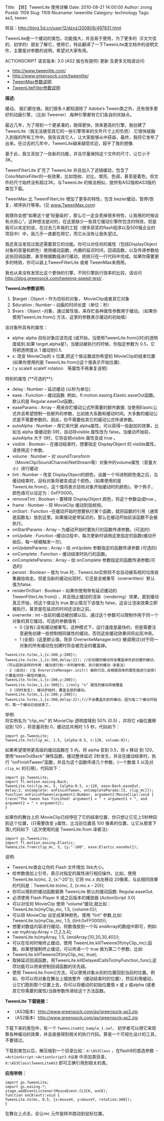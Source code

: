 Title: 【转】TweenLite 使用详解
Date: 2010-08-21 14:00:00
Author: zrong
Postid: 1109
Slug: 1109
Nicename: tweenlite
Category: technology
Tags: as3, tween

转自：<http://blog.5d.cn/user12/dzxz/200808/497831.html>

TweenLite是一个缓动的类包，功能强大，并且易于使用，为了更多的（E文欠佳的、初学的）朋友了解它，使用它，特此翻译了一下TweenLite类文档中的说明文件，主要是对参数的说明，希望对大家有用。

ACTIONSCRIPT 语言版本: 3.0 (AS2 版也有提供)  更新 及更多文档请访问:

- <http://www.tweenlite.com/>
- <http://www.greensock.com/tweenlite/>
- [TweenMax参数说明](http://zengrong.net/post/1125.htm)
- [TweenLiteFilter参数说明](http://zengrong.net/post/1126.htm)

<!--more-->

**描述:**  

缓动。 我们都在做。我们很多人都知道除了 Adobe’s Tween类之外，还有很多更好的动画引擎，（比如 Tweener）.每种引擎都有它们各自的优缺点。  

最近几年，为了得到一个更紧凑的，跑得更快，效率更高的引擎，我创建了TweenLite（我无法接受其它的一些引擎带来的文件尺寸上的负担）.它很快就融入到我的所有工作中。我告诉其它人，让大家能够从中获益，最终，我将它发布了出来。在过去的几年中，TweenLite越来越受欢迎，超乎了我的想像.  

基于此，我又添加了一些新的功能，并且尽量保持这个文件的尺寸，让它小于3K。

TweenFilterLite 扩充了 TweenLite 并且加入了滤镜缓动，包含了ColorMatrixFilter的一些效果，比如饱和、对比、增亮、色调，甚至是着色，但文件的尺寸始终没有超过3K。与TweenLite 的做法相似，提供有AS2版和AS3版的类包下载。  

TweenMax 比 TweenFilterLite 增加了更多的特性，包含 bezier缓动，暂停/恢复，顺序执行等等。(见 www.TweenMax.com)  

我猜你会想“如果这个是‘轻量级的’，那么它一定会丢掉很多特性，让我用的时候会有点担心”。这种想法是对的，在这里缺少一些其它缓动引擎所包含的特效，但是我可以肯定的说，在过去几年我的工程（很多获奖的flash程序以及500强企业的项目中）中，我几乎一直都在用它，而它从没有让我失望过。  

我还真没发现过我还需要其它的功能。你可以对任何的属性（包括DisplayObject对象的音量和颜色）使用缓动函数，内置的延迟时间，回调函数，以及传递参数给这些回调函数，甚至根据数组进行缓动，统统只在一行代码中完成。如果你需要更多的特效，你可以装上TweenFilterLite 或者 TweenMax来用用。  

我也从来没有发现比这个更快的引擎。不同引擎执行效率的比较，请访问 <http://blog.greensock.com/tweeing-speed-test/> .

**TweenLite参数说明:**

1.  \$target : Object – 作为目标的对象， MovieClip或者其它对象
2.  \$duration : Number – 动画的时间长度（单位：秒）
3.  \$vars : Object –对象，通过属性值，来存贮各种属性参数用于缓动。（如果你使用TweenLite.from() 方法，这里的参数表示缓动的初始值）

该对象所具有的属性：

-   alpha: alpha 目标对象应该完成 (或开始，当使用TweenLite.from()时)的透明度级别.如果 target.alpha是1，当缓动被执行的时候，你指定参数为 0.5，它将把透明度从 1 缓动到0.5.
-   x: 改变 MovieClip的 x 位置,把这个值设置成你希望的 MovieClip的结束位置(如果你使用的是 TweenLite.from()这个值表示开始位置).
-   ( y scaleX scaleY rotation　等属性不再重复说明）

特别的属性 (\*\*可选的\*\*):

-   delay : Number – 延迟缓动 (以秒为单位).
-   ease : Function – 缓动函数. 例如，fl.motion.easing.Elastic.easeOut函数。默认的是 Regular.easeOut函数。
-   easeParams : Array – 用来存贮缓动公式所需要的额外数据. 当使用Elastic公式并且希望控制一些额外的参数，比如放大系数和缓动时间。大多数的缓动公式是不需要参数的，因此，你不需要给其它的缓动公式传递参数。
-   autoAlpha : Number – 用它来代替 alpha属性，可以获得一些副加的效果，比如当 alpha 值缓动到 0时，自动将visible 属性改为 false。当缓动开始前，autoAlpha 大于 0时，它将会把visible 属性变成 true 。
-   visible : Boolean – 在缓动结束时，想要指定 DisplayObject 的 visible属性，请使用这个参数。
-   volume : Number – 对 soundTransform（MovieClip/SoundChannel/NetStream等）对象中的volume属性（音量大小）进行缓动
-   tint : Number – 改变 DisplayObject的颜色，设置一个16进制颜色值之后，当缓动结束时，目标对象将被变成这个颜色，（如果使用的是TweenLite.from()，这个值将表示目标对象开始缓动时的颜色)。举个例子，颜色值可以设定为：0xFF0000。
-   removeTint : Boolean – 要移除 DisplayObject 颜色，将这个参数设成true 。
-   frame : Number – 将 MovieClip 缓动到指帧频。
-   onStart : Function –在缓动开始时想要执行某个函数，就将函数的引用（通常是函数名）放到这里。如果缓动是带延迟的，那么在缓动开始前该函数不会被执行。
-   onStartParams : Array – 为缓动开始时要执行的函数传递参数。(可选的)
-   onUpdate : Function –缓动过程中，每次更新时调用这里指定的函数(缓动开始后，每一帧被触发一次),
-   onUpdateParams : Array – 给 onUpdate 参数指定的函数传递参数 (可选的)
-   onComplete : Function – 缓动结束时执行的函数。
-   onCompleteParams : Array – 给 onComplete 参数指定的函数传递参数(可选的)
-   persist : Boolean – 值为 true 时，TweenLite实例将不会自动被系统的垃圾收集器给收走。但是当新的缓动出现时，它还是会被重写（overwritten）默认值为false.
-   renderOnStart : Boolean – 如果你使用带有延迟缓动的TweenFilterLite.from() ，并且阻止缓动的渲染（rendering）效果，直到缓动真正开始，将这个值设为 true.默认情况下该值为 false，这会让渲染效果立即被执行，甚至是在延迟的时间还没到之前。
-   overwrite : int –当前的缓动被创建以后，通过这个参数可以限制作用于同一个对象的其它缓动，可选的参数值有：  
    - 0 (没有):没有缓动被重写。这种模式下，运行速度是最快的，但是需要注意避免创建一些控制相同属性的缓动，否则这些缓动效果间将出现冲突。  
    - 1 (全部): (这是默认值，除非 OverwriteManager.init()
    被调用过)对于同一对象的所有缓动在创建时将会被完全的覆盖掉。

``` {lang="actionscript"}
TweenLite.to(mc,1,{x:100,y:200});
TweenLite.to(mc,1,{x:300,delay:2}); //后创建的缓动将会覆盖掉先前创建的缓动，（可以起到这样的作用：缓动进行到一半时被中断，执行新的缓动 译者注）
- 2 (自动): (当 OverwriteManager.init() 被执行后,会根据具体的属性值进行选择)只覆盖对同一属性的缓动。
TweenLite.to(mc,1,{x:100,y:200});
TweenLite.to(mc,1,{x:300}); //only "x" 属性的缓动将被覆盖
- 3 (同时发生): 缓动开始时，覆盖全部的缓动。
TweenLite.to(mc,1,{x:100,y:200});
TweenLite.to(mc,1,{x:300,delay:2});?//不会覆盖先前的缓动，因为每二个缓动开始时，第一个缓动已经结束了。
```

举例:  
将实例名为 “clip\_mc” 的 MovieClip 透明度降到 50% (0.5) ，并将它 x轴位置移动到 120 ，将音量将到 0，缓动总共用时 1.5 秒，代码如下：

``` {lang="actionscript"}
import gs.TweenLite;
TweenLite.to(clip_mc, 1.5, {alpha:0.5, x:120, volume:0});
```

如果希望使用更高级的缓动函数在 5 内，将 alpha 变到 0.5，将 x 移动 到 120，使用“easeOutBack” 弹性函数，缓动整体延迟 2秒发生，并且在缓动结束时，执行 “onFinishTween”函数，并且为这个函数传递几个参数，(一个数值 5 以及对 `clip_mc` 的引用)，代码如下：

``` {lang="actionscript"}
import gs.TweenLite;
import fl.motion.easing.Back;
TweenLite.to(clip_mc, 5, {alpha:0.5, x:120, ease:Back.easeOut, delay:2, onComplete: onFinishTween, onCompleteParams:[5, clip_mc]});
function onFinishTween(argument1:Number, argument2:MovieClip):void {
trace("The tween has finished! argument1 = " + argument1 + ", and argument2 = " + argument2);
}
```

如果你的舞台上的 MovieClip已经停在了它的结束位置，你只想让它花上5秒种回到这个位置，(只需要改变 y属性，比当前位置高 100 像素的位置，让它从那里下落),代码如下（这次使用的是 TweenLite.from 译者注):

``` {lang="actionscript"}
import gs.TweenLite;
import fl.motion.easing.Elastic;
TweenLite.from(clip_mc, 5, {y:"-100", ease:Elastic.easeOut});
```

说明:

-   TweenLite类会让你的 Flash 文件增加 3kb大小。
-   给参数值加上引号，表示对指定的属性进行相应操作。比如，使用TweenLite.to(mc, 2, {x:”-20″}); 它将 mc.x 向左移动 20像素，与此相同效果的代码是：TweenLite.to(mc, 2, {x:mc.x – 20});
-   你可以用别的缓动函数替换 TweenLite 默认的缓动函数: Regular.easeOut.
-   必须使用 Flash Player 9 或之后版本的播放器 (ActionScript 3.0)
-   可以对任何 MovieClip 使用 “volume”缓动,就比如：TweenLite.to(myClip\_mc, 1.5, {volume:0});
-   可以将 MovieClip 设定成某种颜色，使用 “tint” 参数,比如: TweenLite.to(myClip\_mc, 1.5, {tint:0xFF0000});
-   想要对数组内容进行缓动，将数值放到一个叫 endArray的数组中即可，例如:
-   var myArray:Array = [1,2,3,4];
-   TweenLite.to(myArray, 1.5, {endArray:[10,20,30,40]});
-   可以在任何时候终止缓动，使用 TweenLite.killTweensOf(myClip\_mc);函数。如果想强制终止缓动，可以传递一个 true 做为第二个参数，比如
-   TweenLite.killTweensOf(myClip\_mc, true);
-   取掉延迟回调函数，用TweenLite.killDelayedCallsTo(myFunction\_func);这项功能可以用来控制回调函数的优先级。
-   使用 TweenLite.from()方法，可以使用对象从别的位置回到当前的位置。例如，你可以将对象在舞台上摆放整齐（缓动结束时的位置），然后利用缓动，让它们跑到那个位置上去，你可以将缓动的初始位置值 x 或 y 或alpha (或者其它你需要的属性)当做参数传递给这个方法函数。

**TweenLite 下载链接：**

- （AS3版本）<http://www.greensock.com/as/greensock-as3.zip>
- （AS2版本）<http://www.greensock.com/as/greensock-as2.zip>

下载下来的类包中，有一个 `TweenLiteAS3_Sample_1.swf`， 初学者可以用它来观察各种缓动的效果，并且直接得到相关的执行代码。算是一个可视化设计的工具，不要错过。  

下载到类包以后，解压缩到一个目录比如：`d:\AS3Class` ，在flash9的首选参数 `－>ActionScript->ActionScript3.0设置` 中添加类目录，`d:\AS3Class\TweenLiteAS3` 即可正确引用到相关的类。

**应用举例：**

``` {lang="actionscript"}
import gs.TweenLite;
import gs.easing.*;
stage.addEventListener(MouseEvent.CLICK, onCK);
function onCK(evt):void {
TweenLite.to(mc, 0.5, {x:mouseX, y:mouseY, rotation:360});
}
```

在舞台上点击，会让mc 元件旋转并跑动到鼠标位置。

